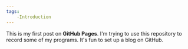 ```yaml
---
tags: 
	-Introduction
---
```

This is my first post on **GitHub Pages**. 
I'm trying to use this repository to record some of my programs. 
It's fun to set up a blog on GitHub.
